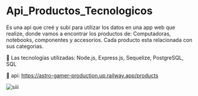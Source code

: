 # Api_Productos_Tecnologicos

Es una api que creé y subí para utilizar los datos en una app web que realize, donde vamos a encontrar los productos de: Computadoras, notebooks, componentes y accesorios. Cada producto esta relacionada con sus categorias. 

 Las tecnologías utilizadas: Node.js, Express.js, Sequelize, PostgreSQL, SQL

 api: https://astro-gamer-production.up.railway.app/products

![siii](https://user-images.githubusercontent.com/92393164/223842653-d193f891-df86-41d6-8870-9235cd4ba8a0.png)



